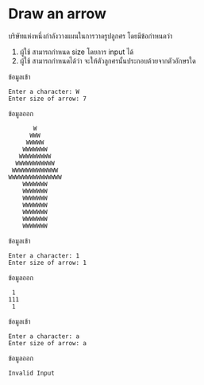 # Draw an arrow

บริษัทแห่งหนึ่งกำลังวางแผนในการวาดรูปลูกศร โดยมีข้อกำหนดว่า
1. ผู้ใช้ สามารถกำหนด size โดยการ input ได้
2. ผู้ใช้ สามารถกำหนดได้ว่า จะให้ตัวลูกศรนั้นประกอบด้วยจากตัวอักษรใด

ข้อมูลเข้า
```
Enter a character: W
Enter size of arrow: 7
```
ข้อมูลออก
```
       W
      WWW
     WWWWW
    WWWWWWW
   WWWWWWWWW
  WWWWWWWWWWW
 WWWWWWWWWWWWW
WWWWWWWWWWWWWWW
    WWWWWWW
    WWWWWWW
    WWWWWWW
    WWWWWWW
    WWWWWWW
    WWWWWWW
    WWWWWWW

```

ข้อมูลเข้า
```
Enter a character: 1
Enter size of arrow: 1
```
ข้อมูลออก
```
 1
111
 1

```

ข้อมูลเข้า
```
Enter a character: a
Enter size of arrow: a
```
ข้อมูลออก
```
Invalid Input
```
